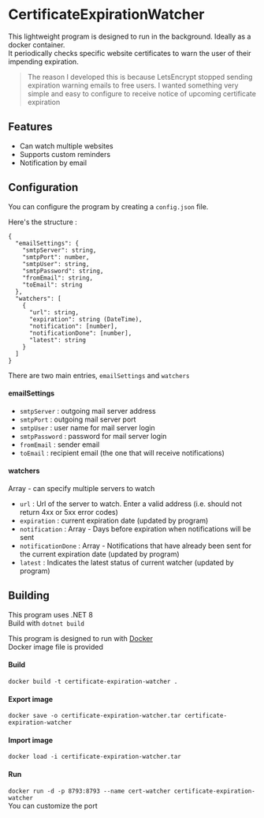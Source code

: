 # CertificateExpirationWatcher

This lightweight program is designed to run in the background. Ideally as a docker container.  
It periodically checks specific website certificates to warn the user of their impending expiration.  

> The reason I developed this is because LetsEncrypt stopped sending expiration warning emails to free users.
> I wanted something very simple and easy to configure to receive notice of upcoming certificate expiration

## Features

- Can watch multiple websites
- Supports custom reminders
- Notification by email

## Configuration

You can configure the program by creating a `config.json` file.  
  
Here's the structure :  

```
{
  "emailSettings": {
    "smtpServer": string,
    "smtpPort": number,
    "smtpUser": string,
    "smtpPassword": string,
    "fromEmail": string,
    "toEmail": string
  },
  "watchers": [
    {
      "url": string,
      "expiration": string (DateTime),
      "notification": [number],
      "notificationDone": [number],
      "latest": string
    }
  ]
}
```

There are two main entries, `emailSettings` and `watchers`  

#### emailSettings

- `smtpServer` : outgoing mail server address
- `smtpPort` : outgoing mail server port
- `smtpUser` : user name for mail server login
- `smtpPassword` : password for mail server login
- `fromEmail` : sender email
- `toEmail` : recipient email (the one that will receive notifications)

#### watchers

Array - can specify multiple servers to watch  

- `url` : Url of the server to watch. Enter a valid address (i.e. should not return 4xx or 5xx error codes)
- `expiration` : current expiration date (updated by program)
- `notification` : Array - Days before expiration when notifications will be sent
- `notificationDone` : Array - Notifications that have already been sent for the current expiration date (updated by program)
- `latest` : Indicates the latest status of current watcher (updated by program)

## Building

This program uses .NET 8  
Build with `dotnet build`  
  
This program is designed to run with [Docker](https://www.docker.com/products/docker-desktop/)  
Docker image file is provided  

#### Build
`docker build -t certificate-expiration-watcher .`

#### Export image
`docker save -o certificate-expiration-watcher.tar certificate-expiration-watcher`

#### Import image
`docker load -i certificate-expiration-watcher.tar`

#### Run
`docker run -d -p 8793:8793 --name cert-watcher certificate-expiration-watcher`  
You can customize the port